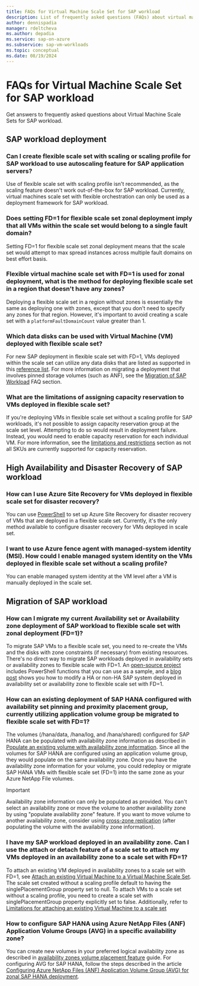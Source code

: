 ```yaml
---
title: FAQs for Virtual Machine Scale Set for SAP workload
description: List of frequently asked questions (FAQs) about virtual machine scale set with flexible orchestration for SAP workload
author: dennispadia
manager: rdeltcheva
ms.author: depadia
ms.service: sap-on-azure
ms.subservice: sap-vm-workloads
ms.topic: conceptual
ms.date: 08/19/2024
---
```


# FAQs for Virtual Machine Scale Set for SAP workload

Get answers to frequently asked questions about Virtual Machine Scale Sets for SAP workload.

## SAP workload deployment

### Can I create flexible scale set with scaling or scaling profile for SAP workload to use autoscaling feature for SAP application servers?

Use of flexible scale set with scaling profile isn't recommended, as the scaling feature doesn't work out-of-the-box for SAP workload. Currently, virtual machines scale set with flexible orchestration can only be used as a deployment framework for SAP workload.

### Does setting FD=1 for flexible scale set zonal deployment imply that all VMs within the scale set would belong to a single fault domain?

Setting FD=1 for flexible scale set zonal deployment means that the scale set would attempt to max spread instances across multiple fault domains on best effort basis.

### Flexible virtual machine scale set with FD=1 is used for zonal deployment, what is the method for deploying flexible scale set in a region that doesn't have any zones?

Deploying a flexible scale set in a region without zones is essentially the same as deploying one with zones, except that you don't need to specify any zones for that region. However, it's important to avoid creating a scale set with a `platformFaultDomainCount` value greater than 1.

### Which data disks can be used with Virtual Machine (VM) deployed with flexible scale set?

For new SAP deployment in flexible scale set with FD=1, VMs deployed within the scale set can utilize any data disks that are listed as supported in this [reference list](/azure/virtual-machine-scale-sets/virtual-machine-scale-sets-faq#are-data-disks-supported-within-scale-sets-). For more information on migrating a deployment that involves pinned storage volumes (such as ANF), see the [Migration of SAP Workload](#migration-of-sap-workload) FAQ section.

### What are the limitations of assigning capacity reservation to VMs deployed in flexible scale set?

If you're deploying VMs in flexible scale set without a scaling profile for SAP workloads, it's not possible to assign capacity reservation group at the scale set level. Attempting to do so would result in deployment failure. Instead, you would need to enable capacity reservation for each individual VM. For more information, see the [limitations and restrictions](/azure/virtual-machines/capacity-reservation-overview#limitations-and-restrictions) section as not all SKUs are currently supported for capacity reservation.

## High Availability and Disaster Recovery of SAP workload

### How can I use Azure Site Recovery for VMs deployed in flexible scale set for disaster recovery?

You can use [PowerShell](../../site-recovery/azure-to-azure-powershell.md) to set up Azure Site Recovery for disaster recovery of VMs that are deployed in a flexible scale set. Currently, it's the only method available to configure disaster recovery for VMs deployed in scale set.

### I want to use Azure fence agent with managed-system identity (MSI). How could I enable managed system identity on the VMs deployed in flexible scale set without a scaling profile?

You can enable managed system identity at the VM level after a VM is manually deployed in the scale set.

## Migration of SAP workload

### How can I migrate my current Availability set or Availability zone deployment of SAP workload to flexible scale set with zonal deployment (FD=1)?

To migrate SAP VMs to a flexible scale set, you need to re-create the VMs and the disks with zone constraints (if necessary) from existing resources. There's no direct way to migrate SAP workloads deployed in availability sets or availability zones to flexible scale with FD=1. An [open-source project](https://github.com/Azure/SAP-on-Azure-Scripts-and-Utilities/tree/main/Move-VM-from-AvSet-to-AvZone/Move-Regional-SAP-HA-To-Zonal-SAP-HA-WhitePaper) includes PowerShell functions that you can use as a sample, and a [blog post](https://techcommunity.microsoft.com/t5/running-sap-applications-on-the/how-to-easily-migrate-an-existing-sap-system-vms-to-flexible/ba-p/3833548) shows you how to modify a HA or non-HA SAP system deployed in availability set or availability zone to flexible scale set with FD=1.

### How can an existing deployment of SAP HANA configured with availability set pinning and proximity placement group, currently utilizing application volume group be migrated to flexible scale set with FD=1?

The volumes (/hana/data, /hana/log, and /hana/shared) configured for SAP HANA can be populated with availability zone information as described in [Populate an existing volume with availability zone information](../../azure-netapp-files/manage-availability-zone-volume-placement.md#populate-an-existing-volume-with-availability-zone-information). Since all the volumes for SAP HANA are configured using an application volume group, they would populate on the same availability zone. Once you have the availability zone information for your volume, you could redeploy or migrate SAP HANA VMs with flexible scale set (FD=1) into the same zone as your Azure NetApp File volumes.

> [!IMPORTANT]
> Availability zone information can only be populated as provided. You can't select an availability zone or move the volume to another availability zone by using "populate availability zone" feature. If you want to move volume to another availability zone, consider using [cross-zone replication](../../azure-netapp-files/create-cross-zone-replication.md) (after populating the volume with the availability zone information).

### I have my SAP workload deployed in an availability zone. Can I use the attach or detach feature of a scale set to attach my VMs deployed in an availability zone to a scale set with FD=1?

To attach an existing VM deployed in availability zones to a scale set with FD=1, see [Attach an existing Virtual Machine to a Virtual Machine Scale Set](/azure/virtual-machine-scale-sets/virtual-machine-scale-sets-attach-detach-vm?tabs=portal-1%2Cportal-2%2Cportal-3#attach-an-existing-virtual-machine-to-a-virtual-machine-scale-set). The scale set created without a scaling profile default to having the singlePlacementGroup property set to null. To attach VMs to a scale set without a scaling profile, you need to create a scale set with singlePlacementGroup property explicitly set to false. Additionally, refer to [Limitations for attaching an existing Virtual Machine to a scale set](/azure/virtual-machine-scale-sets/virtual-machine-scale-sets-attach-detach-vm?tabs=portal-1%2Cportal-2%2Cportal-3#limitations-for-attaching-an-existing-virtual-machine-to-a-scale-set)

### How to configure SAP HANA using Azure NetApp Files (ANF) Application Volume Groups (AVG) in a specific availability zone?

You can create new volumes in your preferred logical availability zone as described in [availability zones volume placement feature](../../azure-netapp-files/manage-availability-zone-volume-placement.md) guide. For configuring AVG for SAP HANA, follow the steps described in the article [Configuring Azure NetApp Files (ANF) Application Volume Group (AVG) for zonal SAP HANA deployment](https://techcommunity.microsoft.com/t5/running-sap-applications-on-the/configuring-azure-netapp-files-anf-application-volume-group-avg/ba-p/3943801).
